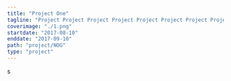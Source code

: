 ```yaml
---
title: "Project One"
tagline: "Project Project Project Project Project Project Project Project Project Project Project Project Project Project Project Project "
coverimage: "./1.png"
startdate: "2017-08-10"
enddate: "2017-09-10"
path: "project/NOG"
type: "project"
---
```


s
